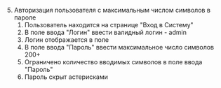 5. Авторизация пользователя с максимальным числом символов в пароле
    1. Пользователь находится на странице "Вход в Систему"
    1. В поле ввода "Логин" ввести валидный логин - admin
    1. Логин отображается в поле
    1. В поле ввода "Пароль" ввести максимальное число символов 200+
    1. Ограничено количество вводимых символов в поле ввода "Пароль"
    1. Пароль скрыт астерисками